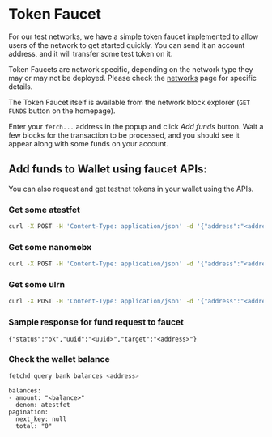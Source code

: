# Token Faucet

For our test networks, we have a simple token faucet implemented to allow users of the network to get started quickly. You can send it an account address, and it will transfer some test token on it.

Token Faucets are network specific, depending on the network type they may or may not be deployed. Please check the [networks](../live-networks/) page for specific details.

The Token Faucet itself is available from the network block explorer (`GET FUNDS` button on the homepage).

Enter your `fetch...` address in the popup and click *Add funds* button. Wait a few blocks for the transaction to be processed, and you should see it appear along with some funds on your account.

## Add funds to Wallet using faucet APIs:

You can also request and get testnet tokens in your wallet using the APIs.

### Get some atestfet

```bash
curl -X POST -H 'Content-Type: application/json' -d '{"address":"<address>"}' https://faucet-dorado.fetch.ai/api/v3/claims
```

### Get some nanomobx

```bash
curl -X POST -H 'Content-Type: application/json' -d '{"address":"<address>"}' https://faucet-mobx-dorado.fetch.ai/api/v3/claims
```

### Get some ulrn

```bash
curl -X POST -H 'Content-Type: application/json' -d '{"address":"<address>"}' https://faucet-lrn-dorado.fetch.ai/api/v3/claims
```

### Sample response for fund request to faucet

```text
{"status":"ok","uuid":"<uuid>","target":"<address>"}
```

### Check the wallet balance

```bash
fetchd query bank balances <address>
```

```text
balances:
- amount: "<balance>"
  denom: atestfet
pagination:
  next_key: null
  total: "0"
```
